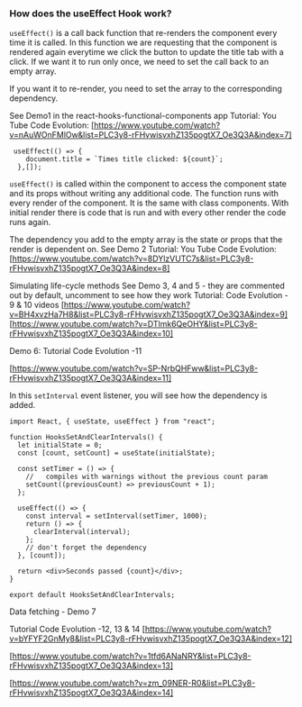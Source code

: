 ### How does the useEffect Hook work?

`useEffect()` is a call back function that re-renders the component every time it is called. In this function we are requesting that the component is rendered again everytime we click the button to update the title tab with a click. If we want it to run only once, we need to set the call back to an empty array.

If you want it to re-render, you need to set the array to the corresponding dependency.

See Demo1 in the react-hooks-functional-components app
Tutorial:
You Tube Code Evolution:
[https://www.youtube.com/watch?v=nAuWOnFMlOw&list=PLC3y8-rFHvwisvxhZ135pogtX7_Oe3Q3A&index=7]

```
 useEffect(() => {
    document.title = `Times title clicked: ${count}`;
  },[]);
```

`useEffect()` is called within the component to access the component state and its props without writing any additional code. The function runs with every render of the component. It is the same with class components. With initial render there is code that is run and with every other render the code runs again.

The dependency you add to the empty array is the state or props that the render is dependent on. See Demo 2
Tutorial:
You Tube Code Evolution:
[https://www.youtube.com/watch?v=8DYlzVUTC7s&list=PLC3y8-rFHvwisvxhZ135pogtX7_Oe3Q3A&index=8]

Simulating life-cycle methods
See Demo 3, 4 and 5 - they are commented out by default, uncomment to see how they work
Tutorial:
Code Evolution - 9 & 10 videos
[https://www.youtube.com/watch?v=BH4xvzHa7H8&list=PLC3y8-rFHvwisvxhZ135pogtX7_Oe3Q3A&index=9]
[https://www.youtube.com/watch?v=DTlmk6QeOHY&list=PLC3y8-rFHvwisvxhZ135pogtX7_Oe3Q3A&index=10]

Demo 6:
Tutorial
Code Evolution -11

[https://www.youtube.com/watch?v=SP-NrbQHFww&list=PLC3y8-rFHvwisvxhZ135pogtX7_Oe3Q3A&index=11]

In this `setInterval` event listener, you will see how the dependency is added.

```
import React, { useState, useEffect } from "react";

function HooksSetAndClearIntervals() {
  let initialState = 0;
  const [count, setCount] = useState(initialState);

  const setTimer = () => {
    //   compiles with warnings without the previous count param
    setCount((previousCount) => previousCount + 1);
  };

  useEffect(() => {
    const interval = setInterval(setTimer, 1000);
    return () => {
      clearInterval(interval);
    };
    // don't forget the dependency
  }, [count]);

  return <div>Seconds passed {count}</div>;
}

export default HooksSetAndClearIntervals;
```

Data fetching - Demo 7

Tutorial
Code Evolution -12, 13 & 14
[https://www.youtube.com/watch?v=bYFYF2GnMy8&list=PLC3y8-rFHvwisvxhZ135pogtX7_Oe3Q3A&index=12]

[https://www.youtube.com/watch?v=1tfd6ANaNRY&list=PLC3y8-rFHvwisvxhZ135pogtX7_Oe3Q3A&index=13]

[https://www.youtube.com/watch?v=zm_09NER-R0&list=PLC3y8-rFHvwisvxhZ135pogtX7_Oe3Q3A&index=14]
